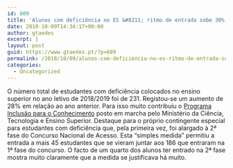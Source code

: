 ```yaml
---
id: 609
title: 'Alunos com deficiência no ES &#8211; ritmo de entrada sobe 30% em apenas um ano'
date: 2018-10-09T14:34:17+00:00
author: gtaedes
excerpt: |
layout: post
guid: https://www.gtaedes.pt/?p=609
permalink: /2018/10/09/alunos-com-deficiencia-no-es-ritmo-de-entrada-sobe-30-em-apenas-um-ano/
categories:
  - Uncategorized
---
```

O número total de estudantes com deficiência colocados no ensino superior no ano letivo de 2018/2019 foi de 231. Registou-se um aumento de 28% em relação ao ano anterior. Para isso muito contribuiu o [Programa Inclusão para o Conhecimento](https://www.gtaedes.pt/programa-inclusao-para-o-conhecimento-do-mctes/) posto em marcha pelo Ministério da Ciência, Tecnologia e Ensino Superior. Destaque para o próprio contingente especial para estudantes com deficiência que, pela primeira vez, foi alargado à 2ª fase do Concurso Nacional de Acesso. Esta &#8220;simples medida&#8221; permitiu a entrada a mais 45 estudantes que se vieram juntar aos 186 que entraram na 1ª fase do concurso. O facto de um quarto dos alunos ter entrado na 2ª fase mostra muito claramente que a medida se justificava há muito.